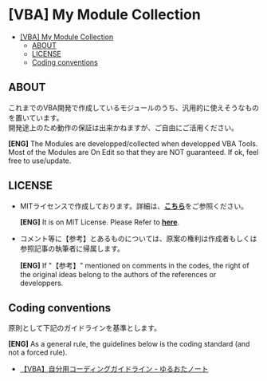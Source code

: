 # [VBA] My Module Collection

- [[VBA] My Module Collection](#vba-my-module-collection)
  - [ABOUT](#about)
  - [LICENSE](#license)
  - [Coding conventions](#coding-conventions)

## ABOUT

これまでのVBA開発で作成しているモジュールのうち、汎用的に使えそうなものを置いています。<br>
開発途上のため動作の保証は出来かねますが、ご自由にご活用ください。

**[ENG]** The Modules are developped/collected when developped VBA Tools.<br>
Most of the Modules are On Edit so that they are NOT guaranteed. If ok, feel free to use/update.

## LICENSE

- MITライセンスで作成しております。詳細は、<b>[こちら](./LICENSE)</b>をご参照ください。

  **[ENG]** It is on MIT License. Please Refer to **[here](./LICENSE)**.

- コメント等に【参考】とあるものについては、原案の権利は作成者もしくは参照記事の執筆者に帰属します。

  **[ENG]** If "【参考】" mentioned on comments in the codes, the right of the original ideas belong to the authors of the references or developpers.

## Coding conventions

原則として下記のガイドラインを基準とします。

**[ENG]** As a general rule, the guidelines below is the coding standard (and not a forced rule).

- [【VBA】自分用コーディングガイドライン - ゆるおたノート](https://www.yuru-wota.com/entry/VBA/My-Coding-Guideline)
